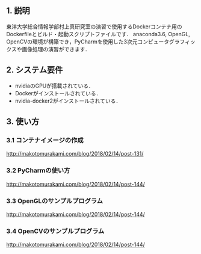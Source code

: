 ## 1. 説明
東洋大学総合情報学部村上真研究室の演習で使用するDockerコンテナ用のDockerfileとビルド・起動スクリプトファイルです．
anaconda3.6, OpenGL, OpenCVの環境が構築でき，PyCharmを使用した3次元コンピュータグラフィックスや画像処理の演習ができます．

## 2. システム要件
- nvidiaのGPUが搭載されている．
- Dockerがインストールされている．
- nvidia-docker2がインストールされている．

## 3. 使い方

### 3.1 コンテナイメージの作成
http://makotomurakami.com/blog/2018/02/14/post-131/

### 3.2 PyCharmの使い方
http://makotomurakami.com/blog/2018/02/14/post-144/

### 3.3 OpenGLのサンプルプログラム
http://makotomurakami.com/blog/2018/02/14/post-144/

### 3.4 OpenCVのサンプルプログラム
http://makotomurakami.com/blog/2018/02/14/post-144/

